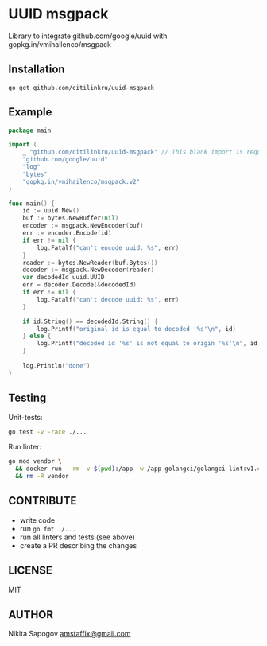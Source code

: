 # UUID msgpack
Library to integrate github.com/google/uuid with gopkg.in/vmihailenco/msgpack


Installation
------------
	go get github.com/citilinkru/uuid-msgpack

Example
-------
```go
package main

import (
	_ "github.com/citilinkru/uuid-msgpack" // This blank import is required to register encoder/decoder!
	"github.com/google/uuid"
	"log"
	"bytes"
	"gopkg.in/vmihailenco/msgpack.v2" 
)

func main() {
	id := uuid.New()
	buf := bytes.NewBuffer(nil)
	encoder := msgpack.NewEncoder(buf)
	err := encoder.Encode(id)
	if err != nil {
		log.Fatalf("can't encode uuid: %s", err)
	}
	reader := bytes.NewReader(buf.Bytes())
	decoder := msgpack.NewDecoder(reader)
	var decodedId uuid.UUID
	err = decoder.Decode(&decodedId)
	if err != nil {
		log.Fatalf("can't decode uuid: %s", err)
	}

	if id.String() == decodedId.String() {
		log.Printf("original id is equal to decoded '%s'\n", id)
	} else {
		log.Printf("decoded id '%s' is not equal to origin '%s'\n", id, decodedId)
	}
	
	log.Println("done")
}
```

Testing
-----------
Unit-tests:
```bash
go test -v -race ./...
```

Run linter:
```bash
go mod vendor \
  && docker run --rm -v $(pwd):/app -w /app golangci/golangci-lint:v1.40 golangci-lint run -v \
  && rm -R vendor
```

CONTRIBUTE
-----------
* write code
* run `go fmt ./...`
* run all linters and tests (see above)
* create a PR describing the changes

LICENSE
-----------
MIT

AUTHOR
-----------
Nikita Sapogov <amstaffix@gmail.com>